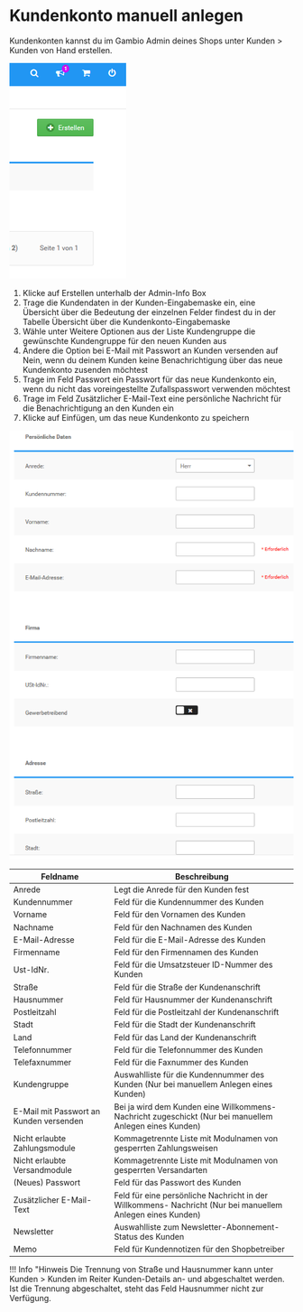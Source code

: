# Kundenkonto manuell anlegen 

Kundenkonten kannst du im Gambio Admin deines Shops unter Kunden \> Kunden von Hand erstellen.

![](Bilder/Abb163_NeuesKundenkontoAnlegen.png "Neues Kundenkonto anlegen")

1.  Klicke auf Erstellen unterhalb der Admin-Info Box
2.  Trage die Kundendaten in der Kunden-Eingabemaske ein, eine Übersicht über die Bedeutung der einzelnen Felder findest du in der Tabelle Übersicht über die Kundenkonto-Eingabemaske
3.  Wähle unter Weitere Optionen aus der Liste Kundengruppe die gewünschte Kundengruppe für den neuen Kunden aus
4.  Ändere die Option bei E-Mail mit Passwort an Kunden versenden auf Nein, wenn du deinem Kunden keine Benachrichtigung über das neue Kundenkonto zusenden möchtest
5.  Trage im Feld Passwort ein Passwort für das neue Kundenkonto ein, wenn du nicht das voreingestellte Zufallspasswort verwenden möchtest
6.  Trage im Feld Zusätzlicher E-Mail-Text eine persönliche Nachricht für die Benachrichtigung an den Kunden ein
7.  Klicke auf Einfügen, um das neue Kundenkonto zu speichern

![](Bilder/Abb164_KundenEingabemaskeGambioAdmin.png "Kunden-Eingabemaske (Gambio Admin)")

|Feldname|Beschreibung|
|--------|------------|
|Anrede|Legt die Anrede für den Kunden fest|
|Kundennummer|Feld für die Kundennummer des Kunden|
|Vorname|Feld für den Vornamen des Kunden|
|Nachname|Feld für den Nachnamen des Kunden|
|E-Mail-Adresse|Feld für die E-Mail-Adresse des Kunden|
|Firmenname|Feld für den Firmennamen des Kunden|
|Ust-IdNr.|Feld für die Umsatzsteuer ID-Nummer des Kunden|
|Straße|Feld für die Straße der Kundenanschrift|
|Hausnummer|Feld für Hausnummer der Kundenanschrift|
|Postleitzahl|Feld für die Postleitzahl der Kundenanschrift|
|Stadt|Feld für die Stadt der Kundenanschrift|
|Land|Feld für das Land der Kundenanschrift|
|Telefonnummer|Feld für die Telefonnummer des Kunden|
|Telefaxnummer|Feld für die Faxnummer des Kunden|
|Kundengruppe|Auswahlliste für die Kundennummer des Kunden \(Nur bei manuellem Anlegen eines Kunden\)|
|E-Mail mit Passwort an Kunden versenden|Bei ja wird dem Kunden eine Willkommens-Nachricht zugeschickt \(Nur bei manuellem Anlegen eines Kunden\)|
|Nicht erlaubte Zahlungsmodule|Kommagetrennte Liste mit Modulnamen von gesperrten Zahlungsweisen|
|Nicht erlaubte Versandmodule|Kommagetrennte Liste mit Modulnamen von gesperrten Versandarten|
|\(Neues\) Passwort|Feld für das Passwort des Kunden|
|Zusätzlicher E-Mail-Text|Feld für eine persönliche Nachricht in der Willkommens- Nachricht \(Nur bei manuellem Anlegen eines Kunden\)|
|Newsletter|Auswahlliste zum Newsletter-Abonnement-Status des Kunden|
|Memo|Feld für Kundennotizen für den Shopbetreiber|

!!! Info "Hinweis
	 Die Trennung von Straße und Hausnummer kann unter Kunden \> Kunden im Reiter Kunden-Details an- und abgeschaltet werden. Ist die Trennung abgeschaltet, steht das Feld Hausnummer nicht zur Verfügung.



